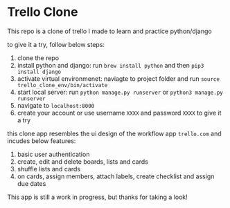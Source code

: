 # Trello Clone

This repo is a clone of trello I made to learn and practice python/django

to give it a try, follow below steps:

1. clone the repo
2. install python and django: run `brew install python` and then `pip3 install django`
3. activate virtual environmenet: naviagte to project folder and run `source trello_clone_env/bin/activate`
4. start local server: run `python manage.py runserver` or `python3 manage.py runserver`
5. navigate to `localhost:8000` 
6. create your account or use username `XXXX` and password `XXXX` to give it a try


this clone app resembles the ui design of the workflow app `trello.com` and incudes below features:
1. basic user authentication 
2. create, edit and delete boards, lists and cards
3. shuffle lists and cards
4. on cards, assign members, attach labels, create checklist and assign due dates

This app is still a work in progress, but thanks for taking a look!